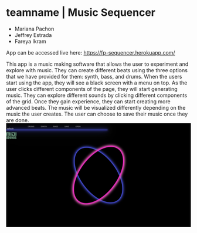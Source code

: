# teamname | Music Sequencer

- Mariana Pachon <br/>
- Jeffrey Estrada <br/>
- Fareya Ikram <br/>

App can be accessed live here: https://fp-sequencer.herokuapp.com/

This app is a music making software that allows the user to experiment and explore with music. They can create different beats using the three options that we have provided for them: synth, bass, and drums. When the users start using the app, they will see a black screen with a menu on top. As the user clicks different components of the page, they will start generating music. They can explore different sounds by clicking different components of the grid. Once they gain experience, they can start creating more advanced beats. The music will be visualized differently depending on the music the user creates. The user can choose to save their music once they are done. 
![addEvent](start.png)
